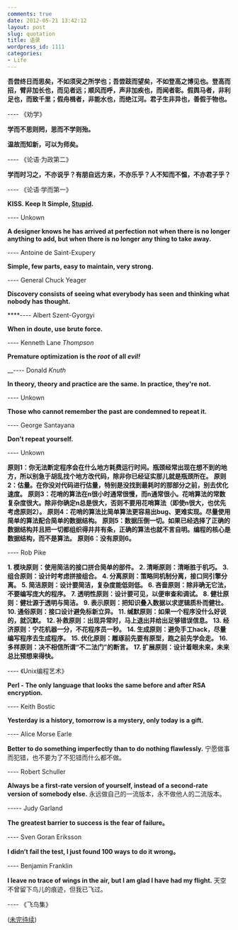 ```yaml
---
comments: true
date: 2012-05-21 13:42:12
layout: post
slug: quotation
title: 语录
wordpress_id: 1111
categories:
- Life
---
```


**吾尝终日而思矣，不如须臾之所学也；吾尝跂而望矣，不如登高之博见也。登高而招，臂非加长也，而见者远；顺风而呼，声非加疾也，而闻者彰。假舆马者，非利足也，而致千里；假舟楫者，非能水也，而绝江河。君子生非异也，善假于物也。**


---- 《劝学》


**学而不思则罔，思而不学则殆。**

**温故而知新，可以为师矣。**


---- 《论语·为政第二》


**学而时习之，不亦说乎？有朋自远方来，不亦乐乎？人不知而不愠，不亦君子乎？**


---- 《论语·学而第一》


**KISS. Keep It Simple, [Stupid](http://EverET.org).**


---- Unkown


**A designer knows he has arrived at perfection not when there is no longer anything to add, but when there is no longer any thing to take away.**

<!-- more -->

---- Antoine de Saint-Exupery


**Simple, few parts, easy to maintain, very strong.**


---- General Chuck Yeager


**Discovery consists of seeing what everybody has seen and thinking what nobody has thought.**


****---- Albert Szent-Gyorgyi


**When in doute, use brute force.**


---- Kenneth Lane _Thompson_




**Premature optimization is the _root_ of all _evil!_**




__---- Donald _Knuth_




**In theory, theory and practice are the same. In practice, they're not.**




---- Unkown


**Those who cannot remember the past are condemned to repeat it.**


---- George Santayana


**Don't repeat yourself.**


---- Unkown


**原则1：你无法断定程序会在什么地方耗费运行时间。瓶颈经常出现在想不到的地方，所以别急于胡乱找个地方改代码，除非你已经证实那儿就是瓶颈所在。**
**原则2：估量。在你没对代码进行估量，特别是没找到最耗时的那部分之前，别去优化速度。**
**原则3：花哨的算法在n很小时通常很慢，而n通常很小。花哨算法的常数复杂度很大。除非你确定n总是很大，否则不要用花哨算法（即使n很大，也优先考虑原则2）。**
**原则4：花哨的算法比简单算法更容易出bug、更难实现。尽量使用简单的算法配合简单的数据结构。**
**原则5：数据压倒一切。如果已经选择了正确的数据结构并且把一切都组织得井井有条，正确的算法也就不言自明。编程的核心是数据结构，而不是算法。**
**原则6：没有原则6。**


---- Rob Pike


**1. 模块原则：使用简洁的接口拼合简单的部件。**
**2. 清晰原则：清晰胜于机巧。**
**3. 组合原则：设计时考虑拼接组合。**
**4. 分离原则：策略同机制分离，接口同引擎分离。**
**5. 简洁原则：设计要简洁，复杂度能低则低。**
**6. 吝啬原则：除非确无它法，不要编写庞大的程序。**
**7. 透明性原则：设计要可见，以便审查和调试。**
**8. 健壮原则：健壮源于透明与简洁。**
**9. 表示原则：把知识叠入数据以求逻辑质朴而健壮。**
**10. 通俗原则：接口设计避免标新立异。**
**11. 缄默原则：如果一个程序没什么好说的，就沉默。**
**12. 补救原则：出现异常时，马上退出并给出足够错误信息。**
**13. 经济原则：宁花机器一分，不花程序员一秒。**
**14. 生成原则：避免手工hack，尽量编写程序去生成程序。**
**15. 优化原则：雕琢前先要有原型，跑之前先学会走。**
**16. 多样原则：决不相信所谓“不二法门”的断言。**
**17. 扩展原则：设计着眼未来，未来总比预想来得快。**


---- 《Unix编程艺术》


**Perl - The only language that looks the same before and after RSA encryption.**


---- Keith Bostic




**Yesterday is a history, tomorrow is a mystery, only today is a gift.**




---- Alice Morse Earle


**Better to do something imperfectly than to do nothing flawlessly.**
宁愿做事而犯错，也不要为了不犯错而什么都不做。


---- Robert Schuller


**Always be a first-rate version of yourself, instead of a second-rate version of somebody else.**
永远做自己的一流版本，永不做他人的二流版本。


----- Judy Garland


**The greatest barrier to success is the fear of failure。**


---- Sven Goran Eriksson


**I didn’t fail the test, I just found 100 ways to do it wrong。**


---- Benjamin Franklin


**I leave no trace of wings in the air, but I am glad I have had my flight.**
天空不曾留下鸟儿的痕迹，但我已飞过。


---- 《飞鸟集》




([未完待续](http://everet.org/2012/05/quotation.html))
